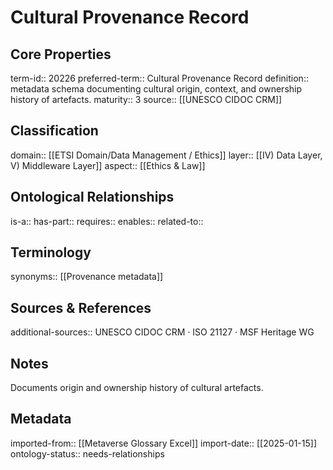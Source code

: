 # Cultural Provenance Record

## Core Properties
term-id:: 20226
preferred-term:: Cultural Provenance Record
definition:: metadata schema documenting cultural origin, context, and ownership history of artefacts.
maturity:: 3
source:: [[UNESCO CIDOC CRM]]

## Classification
domain:: [[ETSI Domain/Data Management / Ethics]]
layer:: [[IV) Data Layer, V) Middleware Layer]]
aspect:: [[Ethics & Law]]

## Ontological Relationships
is-a:: 
has-part:: 
requires:: 
enables:: 
related-to:: 

## Terminology
synonyms:: [[Provenance metadata]]

## Sources & References
additional-sources:: UNESCO CIDOC CRM · ISO 21127 · MSF Heritage WG

## Notes
Documents origin and ownership history of cultural artefacts.

## Metadata
imported-from:: [[Metaverse Glossary Excel]]
import-date:: [[2025-01-15]]
ontology-status:: needs-relationships